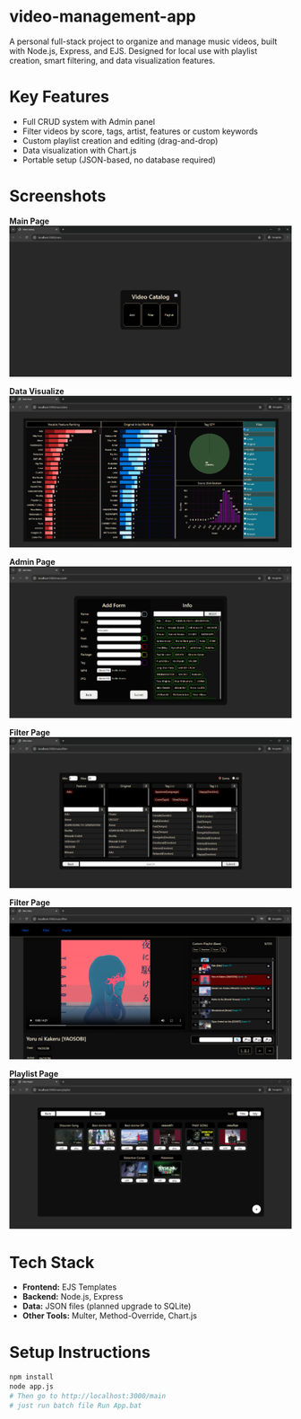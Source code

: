 # video-management-app
A personal full-stack project to organize and manage music videos, built with Node.js, Express, and EJS. Designed for local use with playlist creation, smart filtering, and data visualization features.

# Key Features

- Full CRUD system with Admin panel
- Filter videos by score, tags, artist, features or custom keywords
- Custom playlist creation and editing (drag-and-drop)
- Data visualization with Chart.js
- Portable setup (JSON-based, no database required)

#  Screenshots
**Main Page**
![Main Page](./01.png)

**Data Visualize**
![Data Visualize](./02.png)

**Admin Page**
![Admin Page](./03.png)

**Filter Page**
![Filter Page](./06.png)

**Filter Page**
![Show Page](./07.png)

**Playlist Page**
![Playlist Page](./09.png)

# Tech Stack

- **Frontend:** EJS Templates
- **Backend:** Node.js, Express
- **Data:** JSON files (planned upgrade to SQLite)
- **Other Tools:** Multer, Method-Override, Chart.js

# Setup Instructions

```bash
npm install
node app.js
# Then go to http://localhost:3000/main
# just run batch file Run App.bat
